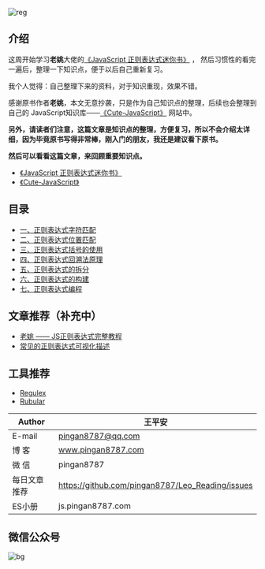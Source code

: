 ![reg](http://images.pingan8787.com/cutejavascript-reg.png)


## 介绍
这周开始学习**老姚**大佬的[《JavaScript 正则表达式迷你书》](https://github.com/qdlaoyao/js-regex-mini-book) ， 然后习惯性的看完一遍后，整理一下知识点，便于以后自己重新复习。   

我个人觉得：自己整理下来的资料，对于知识重现，效果不错。   

感谢原书作者**老姚**，本文无意抄袭，只是作为自己知识点的整理，后续也会整理到自己的 JavaScript知识库——[《Cute-JavaScript》](http://js.pingan8787.com) 网站中。 

**另外，请读者们注意，这篇文章是知识点的整理，方便复习，所以不会介绍太详细，因为毕竟原书写得非常棒，刚入门的朋友，我还是建议看下原书。**   

**然后可以看看这篇文章，来回顾重要知识点。**   

* [《JavaScript 正则表达式迷你书》](https://github.com/qdlaoyao/js-regex-mini-book)
* [《Cute-JavaScript》](http://js.pingan8787.com)

## 目录

* [一、正则表达式字符匹配](https://github.com/pingan8787/Leo-JavaScript/blob/master/Cute-JavaScript/Cute-Regular/1.字符匹配.md)
* [二、正则表达式位置匹配](https://github.com/pingan8787/Leo-JavaScript/blob/master/Cute-JavaScript/Cute-Regular/2.位置匹配.md)
* [三、正则表达式括号的使用](https://github.com/pingan8787/Leo-JavaScript/blob/master/Cute-JavaScript/Cute-Regular/3.括号的使用.md)
* [四、正则表达式回溯法原理](https://github.com/pingan8787/Leo-JavaScript/blob/master/Cute-JavaScript/Cute-Regular/4.回溯法.md)
* [五、正则表达式的拆分](https://github.com/pingan8787/Leo-JavaScript/blob/master/Cute-JavaScript/Cute-Regular/5.正则拆分.md)
* [六、正则表达式的构建](https://github.com/pingan8787/Leo-JavaScript/blob/master/Cute-JavaScript/Cute-Regular/6.正则构建.md)
* [七、正则表达式编程](https://github.com/pingan8787/Leo-JavaScript/blob/master/Cute-JavaScript/Cute-Regular/7.正则编程.md)

## 文章推荐（补充中）

* [老姚 —— JS正则表达式完整教程](https://juejin.im/post/5965943ff265da6c30653879)
* [常见的正则表达式可视化描述](https://juejin.im/entry/581efdb7da2f60005d00ed65)

## 工具推荐

* [Regulex](https://jex.im/regulex/#!flags=&re=%5E(a%7Cb)*%3F%24)
* [Rubular](https://rubular.com/r/xfQHocREGj)


|Author|王平安|
|---|---|
|E-mail|pingan8787@qq.com|
|博  客|www.pingan8787.com|
|微  信|pingan8787|
|每日文章推荐|https://github.com/pingan8787/Leo_Reading/issues|
|ES小册|js.pingan8787.com|

## 微信公众号
![bg](http://images.pingan8787.com/2019_07_12guild_page.png)  
